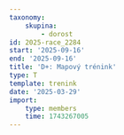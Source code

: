 ```yaml
---
taxonomy:
    skupina:
        - dorost
id: 2025-race_2284
start: '2025-09-16'
end: '2025-09-16'
title: 'D+: Mapový trénink'
type: T
template: trenink
date: '2025-03-29'
import:
    type: members
    time: 1743267005
---
```


